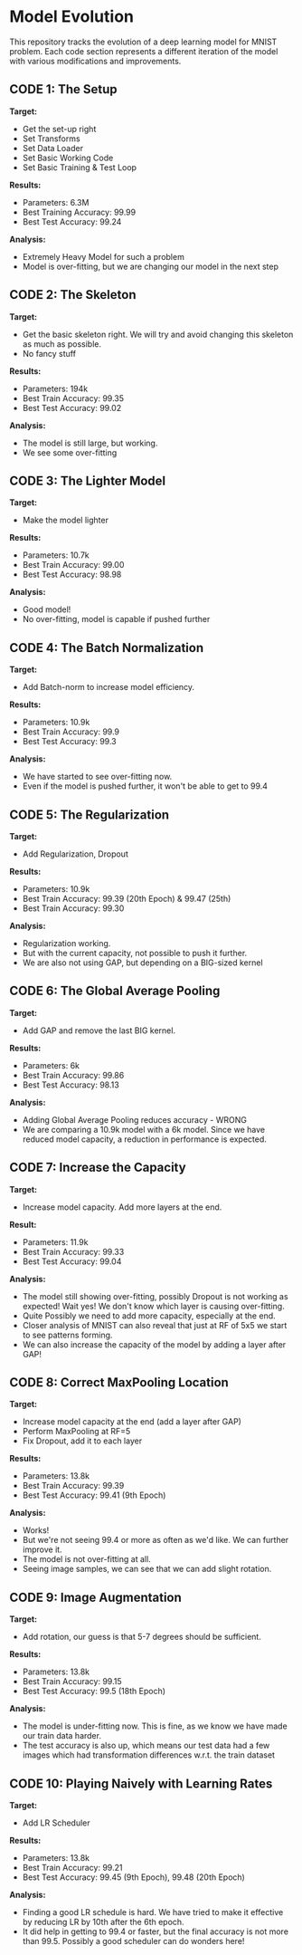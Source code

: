 
# Model Evolution

This repository tracks the evolution of a deep learning model for MNIST problem. Each code section represents a different iteration of the model with various modifications and improvements.

## CODE 1: The Setup

**Target:**
- Get the set-up right
- Set Transforms
- Set Data Loader
- Set Basic Working Code
- Set Basic Training & Test Loop

**Results:**
- Parameters: 6.3M
- Best Training Accuracy: 99.99
- Best Test Accuracy: 99.24

**Analysis:**
- Extremely Heavy Model for such a problem
- Model is over-fitting, but we are changing our model in the next step

## CODE 2: The Skeleton

**Target:**
- Get the basic skeleton right. We will try and avoid changing this skeleton as much as possible.
- No fancy stuff

**Results:**
- Parameters: 194k
- Best Train Accuracy: 99.35
- Best Test Accuracy: 99.02

**Analysis:**
- The model is still large, but working.
- We see some over-fitting

## CODE 3: The Lighter Model

**Target:**
- Make the model lighter

**Results:**
- Parameters: 10.7k
- Best Train Accuracy: 99.00
- Best Test Accuracy: 98.98

**Analysis:**
- Good model!
- No over-fitting, model is capable if pushed further

## CODE 4: The Batch Normalization

**Target:**
- Add Batch-norm to increase model efficiency.

**Results:**
- Parameters: 10.9k
- Best Train Accuracy: 99.9
- Best Test Accuracy: 99.3

**Analysis:**
- We have started to see over-fitting now.
- Even if the model is pushed further, it won't be able to get to 99.4

## CODE 5: The Regularization

**Target:**
- Add Regularization, Dropout

**Results:**
- Parameters: 10.9k
- Best Train Accuracy: 99.39 (20th Epoch) & 99.47 (25th)
- Best Train Accuracy: 99.30

**Analysis:**
- Regularization working.
- But with the current capacity, not possible to push it further.
- We are also not using GAP, but depending on a BIG-sized kernel

## CODE 6: The Global Average Pooling

**Target:**
- Add GAP and remove the last BIG kernel.

**Results:**
- Parameters: 6k
- Best Train Accuracy: 99.86
- Best Test Accuracy: 98.13

**Analysis:**
- Adding Global Average Pooling reduces accuracy - WRONG
- We are comparing a 10.9k model with a 6k model. Since we have reduced model capacity, a reduction in performance is expected.

## CODE 7: Increase the Capacity

**Target:**
- Increase model capacity. Add more layers at the end.

**Result:**
- Parameters: 11.9k
- Best Train Accuracy: 99.33
- Best Test Accuracy: 99.04

**Analysis:**
- The model still showing over-fitting, possibly Dropout is not working as expected! Wait yes! We don't know which layer is causing over-fitting.
- Quite Possibly we need to add more capacity, especially at the end.
- Closer analysis of MNIST can also reveal that just at RF of 5x5 we start to see patterns forming.
- We can also increase the capacity of the model by adding a layer after GAP!

## CODE 8: Correct MaxPooling Location

**Target:**
- Increase model capacity at the end (add a layer after GAP)
- Perform MaxPooling at RF=5
- Fix Dropout, add it to each layer

**Results:**
- Parameters: 13.8k
- Best Train Accuracy: 99.39
- Best Test Accuracy: 99.41 (9th Epoch)

**Analysis:**
- Works!
- But we're not seeing 99.4 or more as often as we'd like. We can further improve it.
- The model is not over-fitting at all.
- Seeing image samples, we can see that we can add slight rotation.

## CODE 9: Image Augmentation

**Target:**
- Add rotation, our guess is that 5-7 degrees should be sufficient.

**Results:**
- Parameters: 13.8k
- Best Train Accuracy: 99.15
- Best Test Accuracy: 99.5 (18th Epoch)

**Analysis:**
- The model is under-fitting now. This is fine, as we know we have made our train data harder.
- The test accuracy is also up, which means our test data had a few images which had transformation differences w.r.t. the train dataset

## CODE 10: Playing Naively with Learning Rates

**Target:**
- Add LR Scheduler

**Results:**
- Parameters: 13.8k
- Best Train Accuracy: 99.21
- Best Test Accuracy: 99.45 (9th Epoch), 99.48 (20th Epoch)

**Analysis:**
- Finding a good LR schedule is hard. We have tried to make it effective by reducing LR by 10th after the 6th epoch.
- It did help in getting to 99.4 or faster, but the final accuracy is not more than 99.5. Possibly a good scheduler can do wonders here!
